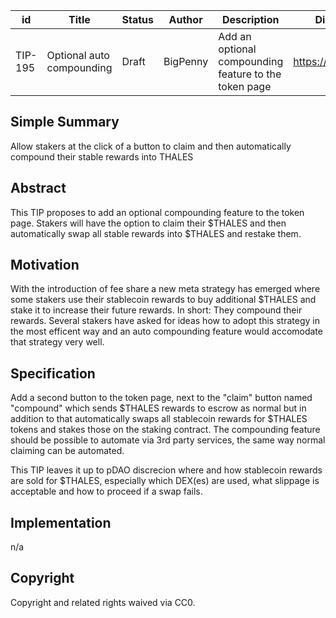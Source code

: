 | id | Title | Status | Author | Description | Discussions to | Created |
| ----------- | ----------- | ----------- | ----------- | ----------- | ----------- | ----------- |
| TIP-195 | Optional auto compounding | Draft | BigPenny | Add an optional compounding feature to the token page | https://discord.gg/thales | 2024-01-25


## Simple Summary

Allow stakers at the click of a button to claim and then automatically compound their stable rewards into THALES

## Abstract

This TIP proposes to add an optional compounding feature to the token page. Stakers will have the option to claim their $THALES and then automatically swap all stable rewards into $THALES and restake them.
  
## Motivation
 
With the introduction of fee share a new meta strategy has emerged where some stakers use their stablecoin rewards to buy additional $THALES and stake it to increase their future rewards. In short: They compound their rewards. Several stakers have asked for ideas how to adopt this strategy in the most efficent way and an auto compounding feature would accomodate that strategy very well.

## Specification 

Add a second button to the token page, next to the "claim" button named "compound" which sends $THALES rewards to escrow as normal but in addition to that automatically swaps all stablecoin rewards for $THALES tokens and stakes those on the staking contract. The compounding feature should be possible to automate via 3rd party services, the same way normal claiming can be automated.

This TIP leaves it up to pDAO discrecion where and how stablecoin rewards are sold for $THALES, especially which DEX(es) are used, what slippage is acceptable and how to proceed if a swap fails.

## Implementation

n/a

## Copyright
 
Copyright and related rights waived via CC0.
